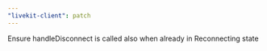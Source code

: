 ```yaml
---
"livekit-client": patch
---
```


Ensure handleDisconnect is called also when already in Reconnecting state
